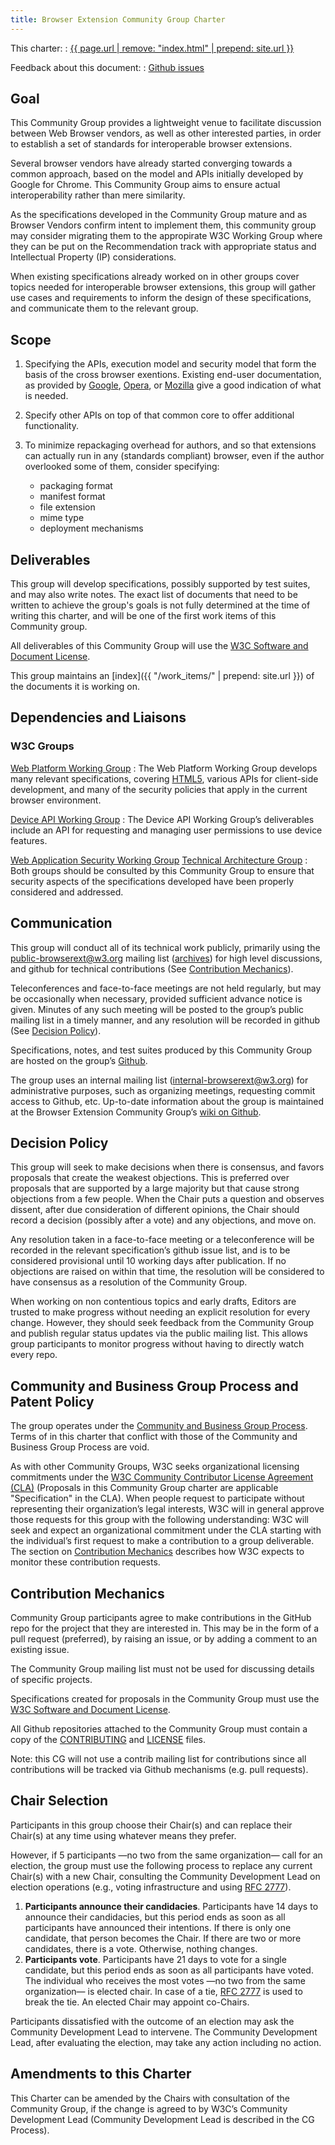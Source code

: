 ```yaml
---
title: Browser Extension Community Group Charter
---
```


<!--<div class="warn">This is a work in progress, not an active charter</div>-->

This charter:
: <a href='{{ page.url | remove: "index.html" | prepend: site.url }}'>{{ page.url | remove: "index.html" | prepend: site.url }}</a>

Feedback about this document:
: [Github issues](https://github.com/browserext/browserext.github.io/issues)

## Goal

This Community Group provides a lightweight venue to facilitate discussion
between Web Browser vendors,
as well as other interested parties,
in order to establish a set of standards
for interoperable browser extensions.

Several browser vendors have already started converging
towards a common approach,
based on the model and APIs
initially developed by Google for Chrome.
This Community Group aims to ensure
actual interoperability rather than mere similarity.

As the specifications developed in the Community Group mature
and as Browser Vendors confirm intent to implement them,
this community group may consider migrating them
to the appropirate W3C Working Group
where they can be put on the Recommendation track
with appropriate status and Intellectual Property (IP) considerations.

When existing specifications already worked on in other groups
cover topics needed for interoperable browser extensions,
this group will gather use cases and requirements
to inform the design of these specifications,
and communicate them to the relevant group.

## Scope

1. Specifying the APIs,
execution model and security model
that form the basis of the cross browser exentions.
Existing end-user documentation,
as provided by [Google](https://developer.chrome.com/extensions),
[Opera](https://dev.opera.com/extensions/),
or [Mozilla](https://wiki.mozilla.org/WebExtensions)
give a good indication of what is needed.

2. Specify other APIs on top of that common core
to offer additional functionality.

3. To minimize repackaging overhead for authors,
and so that extensions can actually run in any (standards compliant) browser,
even if the author overlooked some of them,
consider specifying:
    * packaging format
    * manifest format
    * file extension
    * mime type
    * deployment mechanisms

## Deliverables

This group will develop specifications,
possibly supported by test suites,
and may also write notes.
The exact list of documents that need to be written
to achieve the group's goals is not fully determined
at the time of writing this charter,
and will be one of the first work items
of this Community group.

All deliverables of this Community Group will use
the [W3C Software and Document License](http://www.w3.org/Consortium/Legal/2015/copyright-software-and-document).

This group maintains an [index]({{ "/work_items/" | prepend: site.url }})
of the documents it is working on.

## Dependencies and Liaisons

### W3C Groups

[Web Platform Working Group](http://www.w3.org/WebPlatform/WG/)
: The Web Platform Working Group develops many relevant specifications,
covering [HTML5](http://www.w3.org/TR/html5/),
various APIs for client-side development,
and many of the security policies
that apply in the current browser environment.

[Device API Working Group](http://www.w3.org/2009/dap/)
: The Device API Working Group’s deliverables
include an API for requesting and managing
user permissions to use device features.

[Web Application Security Working Group](http://www.w3.org/2011/webappsec/)
[Technical Architecture Group](http://www.w3.org/2001/tag/)
: Both groups should be consulted by this Community Group
to ensure that security aspects of the specifications developed
have been properly considered and addressed.

## Communication

This group will conduct all of its technical work publicly,
primarily using the [public-browserext@w3.org](mailto:public-browserext@w3.org) mailing list
([archives](https://lists.w3.org/Archives/Public/public-browserext/))
for high level discussions,
and github for technical contributions
(See [Contribution Mechanics](#contribution-mechanics)).

Teleconferences and face-to-face meetings are not held regularly,
but may be occasionally when necessary,
provided sufficient advance notice is given.
Minutes of any such meeting
will be posted to the group’s public mailing list
in a timely manner,
and any resolution will be recorded in github
(See [Decision Policy](#decision-policy)).

Specifications, notes, and test suites produced by this Community Group
are hosted on the group’s [Github](https://github.com/browserext). 

The group uses an internal mailing list ([internal-browserext@w3.org](mailto:internal-browserext@w3.org))
for administrative purposes,
such as organizing meetings,
requesting commit access to Github,
etc.
Up-to-date information about the group
is maintained at the Browser Extension Community Group’s
[wiki on Github](https://github.com/browserext/browserext.github.io/wiki).

## Decision Policy

This group will seek to make decisions when there is consensus,
and favors proposals that create the weakest objections.
This is preferred over proposals that are supported
by a large majority
but that cause strong objections from a few people.
When the Chair puts a question and observes dissent,
after due consideration of different opinions,
the Chair should record a decision (possibly after a vote)
and any objections, and move on.

Any resolution taken in a face-to-face meeting
or a teleconference
will be recorded in the relevant specification’s github issue list, and
is to be considered provisional
until 10 working days after publication.
If no objections are raised on within that time,
the resolution will be considered to have consensus
as a resolution of the Community Group.

When working on non contentious topics
and early drafts,
Editors are trusted to make progress
without needing an explicit resolution for every change.
However, they should seek feedback from the Community Group
and publish regular status updates
via the public mailing list.
This allows group participants to monitor progress
without having to directly watch every repo. 

## Community and Business Group Process and Patent Policy

The group operates under the [Community and Business Group Process](https://www.w3.org/community/about/agreements/).
Terms of in this charter that conflict
with those of the Community and Business Group Process
are void.

As with other Community Groups,
W3C seeks organizational licensing commitments
under the [W3C Community Contributor License Agreement (CLA)](http://www.w3.org/community/about/agreements/cla/)
(Proposals in this Community Group charter are applicable "Specification" in the CLA).
When people request to participate
without representing their organization’s legal interests,
W3C will in general approve those requests for this group
with the following understanding:
W3C will seek and expect an organizational commitment
under the CLA
starting with the individual’s first request
to make a contribution to a group deliverable.
The section on [Contribution Mechanics](#contribution-mechanics) describes how
W3C expects to monitor these contribution requests.

## Contribution Mechanics

Community Group participants agree to make contributions
in the GitHub repo for the project that they are interested in.
This may be in the form of a pull request (preferred),
by raising an issue,
or by adding a comment to an existing issue.

The Community Group mailing list must not be used
for discussing details of specific projects.

Specifications created for proposals in the Community Group
must use the [W3C Software and Document License](http://www.w3.org/Consortium/Legal/2015/copyright-software-and-document).

All Github repositories attached to the Community Group
must contain a copy of the
[CONTRIBUTING](https://github.com/browserext/browserext.github.io/blob/master/CONTRIBUTING.md)
and
[LICENSE](https://github.com/browserext/browserext.github.io/blob/master/license.md)
files.

Note: this CG will not use a contrib mailing list for contributions since all contributions will be tracked via Github mechanisms (e.g. pull requests).

## Chair Selection

Participants in this group choose their Chair(s)
and can replace their Chair(s)
at any time using whatever means they prefer.

However, if 5 participants
—no two from the same organization—
call for an election,
the group must use the following process
to replace any current Chair(s) with a new Chair,
consulting the Community Development Lead
on election operations (e.g., voting infrastructure and using [RFC 2777](https://tools.ietf.org/html/rfc2777)).

1. **Participants announce their candidacies**.
Participants have 14 days to announce their candidacies,
but this period ends as soon as all participants
have announced their intentions.
If there is only one candidate,
that person becomes the Chair.
If there are two or more candidates,
there is a vote.
Otherwise, nothing changes.
2. **Participants vote**.
Participants have 21 days to vote for a single candidate,
but this period ends as soon as all participants have voted.
The individual who receives the most votes
—no two from the same organization—
is elected chair.
In case of a tie,
[RFC 2777](https://tools.ietf.org/html/rfc2777) is used to break the tie.
An elected Chair may appoint co-Chairs.

Participants dissatisfied with the outcome of an election
may ask the Community Development Lead to intervene.
The Community Development Lead,
after evaluating the election,
may take any action including no action. 

## Amendments to this Charter

This Charter can be amended by the Chairs with consultation of the Community Group,
if the change is agreed to by W3C’s Community Development Lead
(Community Development Lead is described in the CG Process).
